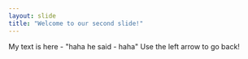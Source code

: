 ```yaml
---
layout: slide
title: "Welcome to our second slide!"
---
```

My text is here - "haha he said - haha"
Use the left arrow to go back!
